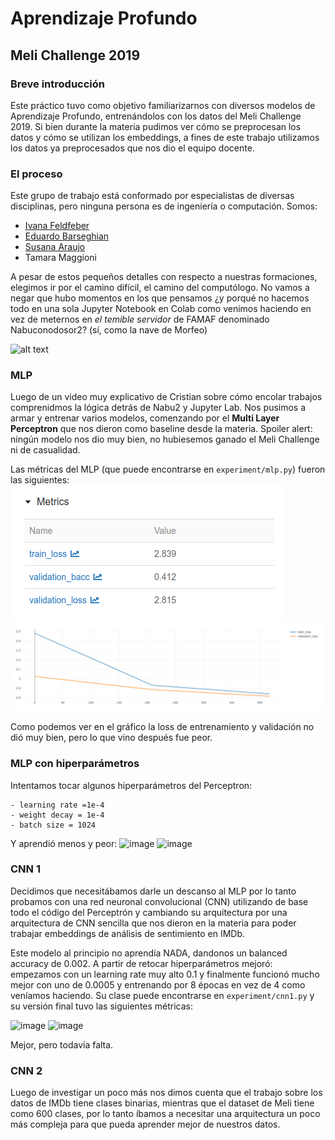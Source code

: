 
# Aprendizaje Profundo
## Meli Challenge 2019
### Breve introducción
Este práctico tuvo como objetivo familiarizarnos con diversos modelos de Aprendizaje Profundo, entrenándolos con los datos del Meli Challenge 2019.
Si bien durante la materia pudimos ver cómo se preprocesan los datos y cómo se utilizan los embeddings, a fines de este trabajo utilizamos los datos ya preprocesados que nos dio el equipo docente.

### El proceso
Este grupo de trabajo está conformado por especialistas de diversas disciplinas, pero ninguna persona es de ingeniería o computación.
Somos:
- [Ivana Feldfeber](https://github.com/ivanafeldfeber)
- [Eduardo Barseghian](https://github.com/EduBarseghian)
- [Susana Araujo](https://github.com/suaraujo)
- Tamara Maggioni

A pesar de estos pequeños detalles con respecto a nuestras formaciones, elegimos ir por el camino difícil, el camino del computólogo. No vamos a negar que hubo momentos en los que pensamos ¿y porqué no hacemos todo en una sola Jupyter Notebook en Colab como venimos haciendo en vez de meternos en _el temible servidor_ de FAMAF denominado Nabuconodosor2? (sí, como la nave de Morfeo)

![alt text](https://i.imgflip.com/5wn3wz.jpg) 

### MLP
Luego de un video muy explicativo de Cristian sobre cómo encolar trabajos comprenidmos la lógica detrás de Nabu2 y Jupyter Lab. Nos pusimos a armar y entrenar varios modelos, comenzando por el **Multi Layer Perceptron** que nos dieron como baseline desde la materia. Spoiler alert: ningún modelo nos dio muy bien, no hubiesemos ganado el Meli Challenge ni de casualidad.

Las métricas del MLP (que puede encontrarse en ```experiment/mlp.py```) fueron las siguientes:
![alt text](https://github.com/ivanafeldfeber/diplo-datos-optativas/blob/main/AprendizajeProfundo/images/MLP.png?raw=true)
![alt text](https://github.com/ivanafeldfeber/diplo-datos-optativas/blob/main/AprendizajeProfundo/images/MLP%20graph.png?raw=true)

Como podemos ver en el gráfico la loss de entrenamiento y validación no dió muy bien, pero lo que vino después fue peor.

### MLP con hiperparámetros 
Intentamos tocar algunos hiperparámetros del Perceptron:
```
- learning rate =1e-4
- weight decay = 1e-4
- batch size = 1024
```

Y aprendió menos y peor:
![image](https://user-images.githubusercontent.com/8229279/144724582-9c8dbdc5-7ef2-42e3-b783-cbac902f7081.png)
![image](https://user-images.githubusercontent.com/8229279/144724589-29cfb03b-4925-4149-a6ce-90646efc9a1f.png)


### CNN 1
Decidimos que necesitábamos darle un descanso al MLP por lo tanto probamos con una red neuronal convolucional (CNN) utilizando de base todo el código del Perceptrón y cambiando su arquitectura por una arquitectura de CNN sencilla que nos dieron en la materia para poder trabajar embeddings de análisis de sentimiento en IMDb.

Este modelo al principio no aprendía NADA, dandonos un balanced accuracy de 0.002. A partir de retocar hiperparámetros mejoró: empezamos con un learning rate muy alto 0.1 y finalmente funcionó mucho mejor con uno de 0.0005 y entrenando por 8 épocas en vez de 4 como veníamos haciendo. Su clase puede encontrarse en ```experiment/cnn1.py``` y su versión final tuvo las siguientes métricas:

![image](https://user-images.githubusercontent.com/8229279/144724616-9846f478-f904-48c5-ac32-573a3466f63c.png)
![image](https://user-images.githubusercontent.com/8229279/144724620-f563762d-290e-495b-aca9-62073616cc7b.png)

Mejor, pero todavía falta.

### CNN 2
Luego de investigar un poco más nos dimos cuenta que el trabajo sobre los datos de IMDb tiene clases binarias, mientras que el dataset de Meli tiene como 600 clases, por lo tanto íbamos a necesitar una arquitectura un poco más compleja para que pueda aprender mejor de nuestros datos. 







